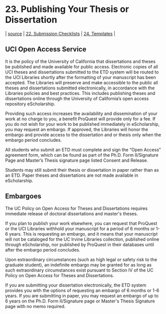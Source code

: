 # 23. Publishing Your Thesis or Dissertation
| [source](https://guides.lib.uci.edu/gradmanual/publishing) | [22. Submission Checklists](22-checklists.md) | [24. Templates](24-templates.md) |

## UCI Open Access Service

It is the policy of the University of California that dissertations and theses be published and made available for public access. Electronic copies of all UCI theses and dissertations submitted to the ETD system will be routed to the UCI Libraries shortly after the formatting of your manuscript has been accepted. The Libraries will preserve and make accessible to the public all theses and dissertations submitted electronically, in accordance with the Libraries policies and best practices. This includes publishing theses and dissertations online through the University of California’s open access repository eScholarship.

Providing such access increases the availability and dissemination of your work at no charge to you, a benefit ProQuest will provide only for a fee. If you do not wish for your work to be published immediately in eScholarship, you may request an embargo. If approved, the Libraries will honor the embargo and provide access to the dissertation and or thesis only when the embargo period concludes.

All students who submit an ETD must complete and sign the “Open Access” agreement form, which can be found as part of the Ph.D. Form II/Signature Page and Master’s Thesis signature page listed Consent and Release.

Students may still submit their thesis or dissertation in paper rather than as an ETD. Paper theses and dissertations are not made available in eScholarship.

## Embargoes

The UC Policy on Open Access for Theses and Dissertations requires immediate release of doctoral dissertations and master's theses.

If you plan to publish your work elsewhere, you can request that ProQuest or the UCI Libraries withhold your manuscript for a period of 6 months or 1-6 years. This is requesting an embargo, and it means that your manuscript will not be cataloged for the UC Irvine Libraries collection, published online through eScholarship, nor published by ProQuest in their databases until after the embargo period concludes.

Upon extraordinary circumstances (such as high legal or safety risk to the graduate student), an indefinite embargo may be granted for as long as such extraordinary circumstances exist pursuant to Section IV of the UC Policy on Open Access for Theses and Dissertations.

 If you are submitting your dissertation electronically, the ETD system provides you with the options of requesting an embargo of 6 months or 1-6 years. If you are submitting in paper, you may request an embargo of up to 6 years on the Ph.D. Form II/Signature page or Master's Thesis Signature page with no memo required.

